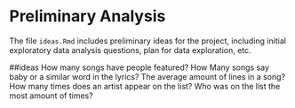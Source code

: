 # Preliminary Analysis

The file `ideas.Rmd` includes preliminary ideas for the project, including initial exploratory data analysis questions, plan for data exploration, etc.

##ideas
How many songs have people featured?
How Many songs say baby or a similar word in the lyrics?
The average amount of lines in a song?
How many times does an artist appear on the list?
Who was on the list the most amount of times?
